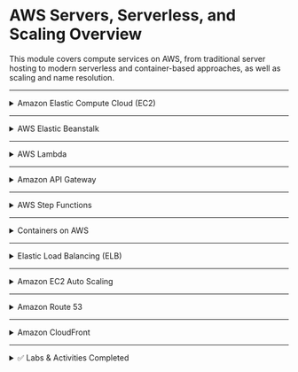 # AWS Servers, Serverless, and Scaling Overview

This module covers compute services on AWS, from traditional server hosting to modern serverless and container-based approaches, as well as scaling and name resolution.

---



<details>
<summary>Amazon Elastic Compute Cloud (EC2)</summary>

**What it is:** Virtual servers in the cloud offering full control over operating system and software.  

**Use cases:**
- Hosting dynamic websites and applications.  
- Running legacy workloads.  
- Development and testing environments.  
- Custom applications needing root-level access.  

</details>

---

<details>
<summary>AWS Elastic Beanstalk</summary>

**What it is:** Managed service for deploying applications without managing infrastructure.  

**Use cases:**
- Quickly deploy and manage web apps.  
- Developers who want to focus on code, not servers.  
- Applications requiring auto-scaling, monitoring, and patching built-in.  

</details>

---

<details>
<summary>AWS Lambda</summary>

**What it is:** Serverless compute service that runs code in response to events without provisioning or managing servers.  

**Use cases:**
- Event-driven applications (S3 uploads, DynamoDB streams).  
- APIs with low and variable traffic.  
- Automation tasks and scheduled jobs.  
- Backend processing for mobile/web apps.  

</details>

---

<details>
<summary>Amazon API Gateway</summary>

**What it is:** Fully managed service for creating, publishing, and securing APIs at scale.  

**Use cases:**
- Exposing Lambda functions as APIs.  
- Managing RESTful and WebSocket APIs.  
- Handling authorization, throttling, and monitoring for APIs.  

</details>

---

<details>
<summary>AWS Step Functions</summary>

**What it is:** Orchestration service that coordinates multiple AWS services into workflows.  

**Use cases:**
- Defining workflows for serverless applications.  
- Long-running or multi-step business processes.  
- Automating error handling and retries.  

</details>

---

<details>
<summary>Containers on AWS</summary>

**What it is:** Containerized application hosting using ECS, EKS, or Fargate.  

**Use cases:**
- Microservices architectures.  
- Migrating applications from on-premises Kubernetes/Docker setups.  
- Running scalable, portable container workloads.  

</details>

---

<details>
<summary>Elastic Load Balancing (ELB)</summary>

**What it is:** Distributes incoming traffic across multiple targets (EC2, containers, Lambda).  

**Use cases:**
- High availability and fault tolerance.  
- Scaling web applications horizontally.  
- Routing traffic by path or host (Application Load Balancer).  

</details>

---

<details>
<summary>Amazon EC2 Auto Scaling</summary>

**What it is:** Automatically adjusts the number of EC2 instances based on demand.  

**Use cases:**
- Ensuring application availability during traffic spikes.  
- Reducing costs during low-demand periods.  
- Maintaining performance for variable workloads.  

</details>

---

<details>
<summary>Amazon Route 53</summary>

**What it is:** Scalable and highly available DNS and domain name management service.  

**Use cases:**
- Registering and routing domain names.  
- Failover routing for disaster recovery.  
- Latency-based and weighted routing for global traffic.  

</details>

---

<details>
<summary>Amazon CloudFront</summary>

**What it is:** Global Content Delivery Network (CDN) that caches and delivers content close to users.  

**Use cases:**
- Low-latency delivery of static and dynamic content.  
- Secure delivery of APIs, video, and web apps.  
- Frontend acceleration for global websites.  

</details>

---

<details>
<summary>✅ Labs & Activities Completed</summary>

- [170-[JAWS]-Activity – Create a Website on S3](./labs/lab-170.md)  
- [171-[JAWS]-Lab – Creating Amazon EC2 Instances](./labs/lab-171.md)  
- [178-[JAWS]-Activity – Working with AWS Lambda](./labs/lab-178.md) 
- [174-[JAWS]-Lab – Scale and Load Balance your Architecture](./labs/lab-174.md)

</details>
